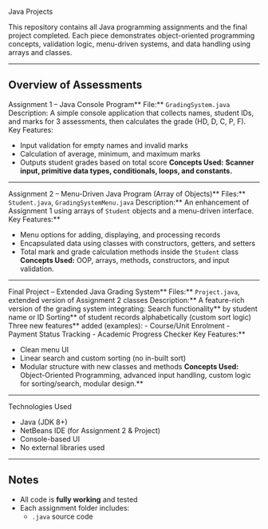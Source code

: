 Java Projects

This repository contains all Java programming assignments and the final project completed. 
Each piece demonstrates object-oriented programming concepts, validation logic, menu-driven systems, and data handling using arrays and classes.

---

## Overview of Assessments

Assignment 1 – Java Console Program**
File:** `GradingSystem.java`
Description: A simple console application that collects names, student IDs, and marks for 3 assessments, then calculates the grade (HD, D, C, P, F).
Key Features:
  - Input validation for empty names and invalid marks
  - Calculation of average, minimum, and maximum marks
  - Outputs student grades based on total score
**Concepts Used:** **Scanner input, primitive data types, conditionals, loops, and constants.**

---

Assignment 2 – Menu-Driven Java Program (Array of Objects)**
Files:** `Student.java`, `GradingSystemMenu.java`
Description:** An enhancement of Assignment 1 using arrays of `Student` objects and a menu-driven interface.
Key Features:**
  - Menu options for adding, displaying, and processing records
  - Encapsulated data using classes with constructors, getters, and setters
  - Total mark and grade calculation methods inside the `Student` class
**Concepts Used:** OOP, arrays, methods, constructors, and input validation.

---

Final Project – Extended Java Grading System**
Files:** `Project.java`, extended version of Assignment 2 classes
Description:** A feature-rich version of the grading system integrating:
Search functionality** by student name or ID
Sorting** of student records alphabetically (custom sort logic)
Three new features** added (examples):
    - Course/Unit Enrolment
    - Payment Status Tracking
    - Academic Progress Checker
Key Features:**
  - Clean menu UI
  - Linear search and custom sorting (no in-built sort)
  - Modular structure with new classes and methods
**Concepts Used:** Object-Oriented Programming, advanced input handling, custom logic for sorting/search, modular design.**

---

Technologies Used
- Java (JDK 8+)
- NetBeans IDE (for Assignment 2 & Project)
- Console-based UI
- No external libraries used

---

## Notes
- All code is **fully working** and tested
- Each assignment folder includes:
  - `.java` source code
    
